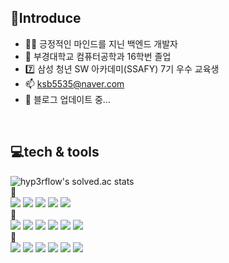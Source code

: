 ## 🎤Introduce
 - 🙋‍♂️ 긍정적인 마인드를 지닌 백엔드 개발자
 - 🏫 부경대학교 컴퓨터공학과 16학번 졸업
 - 7️⃣ 삼성 청년 SW 아카데미(SSAFY) 7기 우수 교육생
 - 📫 ksb5535@naver.com
 - 📙 블로그 업데이트 중...
<br/>

## 💻tech & tools
![hyp3rflow's solved.ac stats](https://github-readme-solvedac.hyp3rflow.vercel.app/api/?handle=ksb5535)
<br/>🥇 <br/>
<img src="https://img.shields.io/badge/Java-007396?style=flat-square&logo=Java&logoColor=white"/>
<img src="https://img.shields.io/badge/Spring-6DB33F?style=flat-square&logo=Spring&logoColor=white"/>
<img src="https://img.shields.io/badge/SpringBoot-6DB33F?style=flat-square&logo=SpringBoot&logoColor=white"/>
<img src="https://img.shields.io/badge/Git-000000?style=flat-square&logo=Git&logoColor=white"/>
<img src="https://img.shields.io/badge/SQL-4479A1?style=flat-square&logo=MYSQL&logoColor=white"/>
<br/>🥈<br/>
<img src="https://img.shields.io/badge/Python-3776AB?style=flat-square&logo=Python&logoColor=white"/>
<img src="https://img.shields.io/badge/Docker-2496ED?style=flat-square&logo=Docker&logoColor=white"/>
<img src="https://img.shields.io/badge/Jenkins-D24939?style=flat-square&logo=Jenkins&logoColor=white"/>
<img src="https://img.shields.io/badge/Linux-FCC624?style=flat-square&logo=Linux&logoColor=white"/>
<img src="https://img.shields.io/badge/Nginx-009639?style=flat-square&logo=Nginx&logoColor=white"/>
<img src="https://img.shields.io/badge/Jira-0052CC?style=flat-square&logo=Jira&logoColor=white"/>
<br/>🥉<br/>
<img src="https://img.shields.io/badge/Grafana-F46800?style=flat-square&logo=Grafana&logoColor=white"/>
<img src="https://img.shields.io/badge/Prometheus-E6522C?style=flat-square&logo=Prometheus&logoColor=white"/>
<img src="https://img.shields.io/badge/Node.js-339933?style=flat-square&logo=Node.js&logoColor=white"/>
<img src="https://img.shields.io/badge/hadoop-66CCFF?style=flat-square&logo=apachehadoop&logoColor=white"/>
<img src="https://img.shields.io/badge/spark-E25A1C?style=flat-square&logo=apachespark&logoColor=white"/>
<img src="https://img.shields.io/badge/kafka-231F20?style=flat-square&logo=apachekafka&logoColor=white"/>
